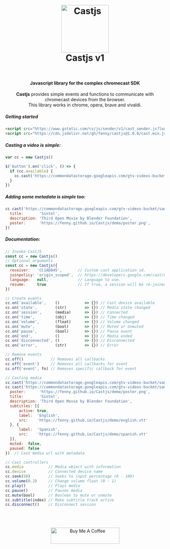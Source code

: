 <h1 align="center">
  <br>
  <img src="https://i.imgur.com/elCjMDx.png" alt="Castjs" width="150">
  <br>
  Castjs v1
  <br>
  <br>
</h1>

<h4 align="center">Javascript library for the complex chromecast SDK</h4>

<p align="center">
  <b>Castjs</b> provides simple events and functions to communicate with chromecast devices from the browser.
  <br>
  This library works in chrome, opera, brave and vivaldi.
</p>

##### Getting started

```html
<script src="https://www.gstatic.com/cv/js/sender/v1/cast_sender.js?loadCastFramework=1"></script>
<script src="https://cdn.jsdelivr.net/gh/fenny/castjs@1.0.0/cast.min.js"></script>
```

##### Casting a video is simple:

```js
var cc = new Castjs()

$('button').on('click', () => {
  if (cc.available) {
    cc.cast('https://commondatastorage.googleapis.com/gtv-videos-bucket/sample/Sintel.mp4')
  }
})
```

##### Adding some metadata is simple too:

```js
cc.cast('https://commondatastorage.googleapis.com/gtv-videos-bucket/sample/Sintel.mp4', {
  title:       'Sintel',
  description: 'Third Open Movie by Blender Foundation',
  poster:      'https://fenny.github.io/Castjs/demo/poster.png',
})
```

##### Documentation:

```javascript
// Invoke CastJS
const cc = new Castjs()
// Optional arguments
const cc = new Castjs({ 
  receiver:   'CC1AD845',       // Custom cast application id.
  joinpolicy: 'origin_scoped',  // https://developers.google.com/cast/docs/reference/chrome/chrome.cast.html#.AutoJoinPolicy
  language:   null,             // Language to use.
  resume:     true              // If true, a session will be re-joined without reloading the page.
})

// Create events
cc.on('available',    ()           => {}) // Cast device available
cc.on('state',        (str)        => {}) // Media state changed
cc.on('session',      (media)      => {}) // Connected
cc.on('time',         (obj)        => {}) // Time changed
cc.on('volume',       (float)      => {}) // Volume changed
cc.on('mute',         (bool)       => {}) // Muted or Unmuted
cc.on('pause',        (bool)       => {}) // Pause event
cc.on('end',          ()           => {}) // Media ended
cc.on('disconnected', ()           => {}) // Disconnected
cc.on('error',        (str)        => {}) // Error

// Remove events
cc.off()            // Removes all callbacks
cc.off('event')     // Removes all callbacks for event
cc.off('event', fn) // Removes specific callback for event

// Casting media
cc.cast('https://commondatastorage.googleapis.com/gtv-videos-bucket/sample/Sintel.mp4') // Cast media source
cc.cast('https://commondatastorage.googleapis.com/gtv-videos-bucket/sample/Sintel.mp4', {
  poster:      'https://fenny.github.io/Castjs/demo/poster.png',
  title:       'Sintel',
  description: 'Third Open Movie by Blender Foundation',
  subtitles: [{
      active: true,
      label:  'English',
      src:    'https://fenny.github.io/Castjs/demo/english.vtt'
  }, {
      label:  'Spanish',
      src:    'https://fenny.github.io/Castjs/demo/spanish.vtt'
  }],
  muted:  false,
  paused: false
})  // Cast media url with metadata

// Cast controllers
cc.media           // Media object with information
cc.device          // Connected device name
cc.seek(50)        // Seeks to input percentage (0 - 100)
cc.volume(0.2)     // Change volume float (0 - 1)
cc.play()          // Plays media
cc.pause()         // Pauses media
cc.mute(bool)      // Boolean to mute or unmute
cc.subtitle(index) // Make subtitle track active
cc.disconnect()    // Disconnect session
```

<p align="center">
  <br>
  <br>
  <br>
  <a href="https://www.buymeacoffee.com/fenny" target="_blank"><img src="https://cdn.buymeacoffee.com/buttons/default-orange.png" alt="Buy Me A Coffee" style="height: 51px !important;width: 217px !important;" ></a>
<p align="center">
